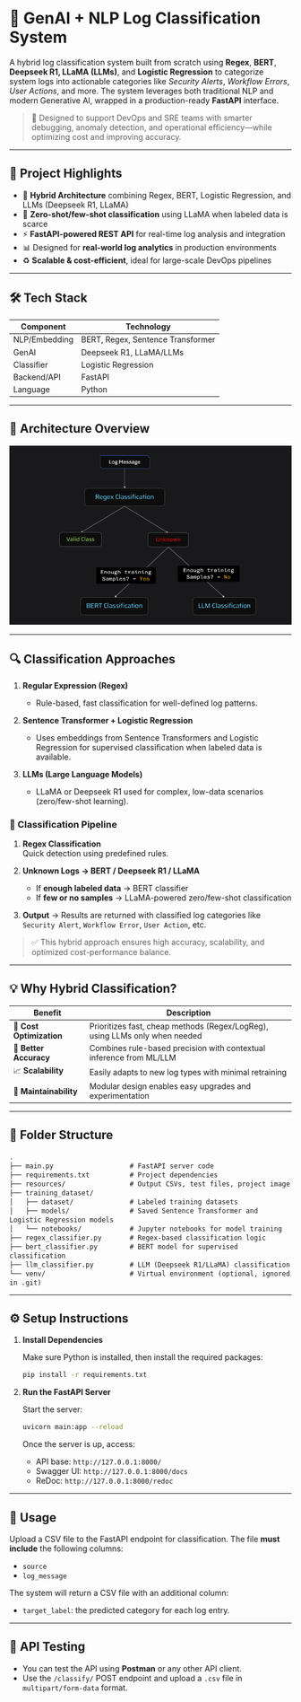 # 🧠 GenAI + NLP Log Classification System

A hybrid log classification system built from scratch using **Regex**, **BERT**, **Deepseek R1, LLaMA (LLMs)**, and **Logistic Regression** to categorize system logs into actionable categories like *Security Alerts*, *Workflow Errors*, *User Actions*, and more. The system leverages both traditional NLP and modern Generative AI, wrapped in a production-ready **FastAPI** interface.

> 🚀 Designed to support DevOps and SRE teams with smarter debugging, anomaly detection, and operational efficiency—while optimizing cost and improving accuracy.

---

## 📌 Project Highlights

- 🧹 **Hybrid Architecture** combining Regex, BERT, Logistic Regression, and LLMs (Deepseek R1, LLaMA)
- 🧠 **Zero-shot/few-shot classification** using LLaMA when labeled data is scarce
- ⚡ **FastAPI-powered REST API** for real-time log analysis and integration
- 📊 Designed for **real-world log analytics** in production environments
- ♻️ **Scalable & cost-efficient**, ideal for large-scale DevOps pipelines

---

## 🛠️ Tech Stack

| Component     | Technology                        |
| ------------- | --------------------------------- |
| NLP/Embedding | BERT, Regex, Sentence Transformer |
| GenAI         | Deepseek R1, LLaMA/LLMs           |
| Classifier    | Logistic Regression               |
| Backend/API   | FastAPI                           |
| Language      | Python                            |

---

## 🧱 Architecture Overview
![architecture](resources/project_architecture.png)


---

## 🔍 Classification Approaches

1. **Regular Expression (Regex)**

   - Rule-based, fast classification for well-defined log patterns.

2. **Sentence Transformer + Logistic Regression**

   - Uses embeddings from Sentence Transformers and Logistic Regression for supervised classification when labeled data is available.

3. **LLMs (Large Language Models)**

   - LLaMA or Deepseek R1 used for complex, low-data scenarios (zero/few-shot learning).

### 🔹 Classification Pipeline

1. **Regex Classification**\
   Quick detection using predefined rules.

2. **Unknown Logs → BERT / Deepseek R1 / LLaMA**

   - If **enough labeled data** → BERT classifier
   - If **few or no samples** → LLaMA-powered zero/few-shot classification

3. **Output** → Results are returned with classified log categories like `Security Alert`, `Workflow Error`, `User Action`, etc.

> ✅ This hybrid approach ensures high accuracy, scalability, and optimized cost-performance balance.

---

## 💡 Why Hybrid Classification?

| Benefit                  | Description                                                                 |
| ------------------------ | --------------------------------------------------------------------------- |
| 💸 **Cost Optimization** | Prioritizes fast, cheap methods (Regex/LogReg), using LLMs only when needed |
| 🌟 **Better Accuracy**   | Combines rule-based precision with contextual inference from ML/LLM         |
| 📈 **Scalability**       | Easily adapts to new log types with minimal retraining                      |
| 🔧 **Maintainability**   | Modular design enables easy upgrades and experimentation                    |

---

## 📁 Folder Structure

```
.
├── main.py                   # FastAPI server code
├── requirements.txt          # Project dependencies
├── resources/                # Output CSVs, test files, project image
├── training_dataset/
│   ├── dataset/              # Labeled training datasets
│   ├── models/               # Saved Sentence Transformer and Logistic Regression models
│   └── notebooks/            # Jupyter notebooks for model training
├── regex_classifier.py       # Regex-based classification logic
├── bert_classifier.py        # BERT model for supervised classification
├── llm_classifier.py         # LLM (Deepseek R1/LLaMA) classification
└── venv/                     # Virtual environment (optional, ignored in .git)
```

---

## ⚙️ Setup Instructions

1. **Install Dependencies**

   Make sure Python is installed, then install the required packages:

   ```bash
   pip install -r requirements.txt
   ```

2. **Run the FastAPI Server**

   Start the server:

   ```bash
   uvicorn main:app --reload
   ```

   Once the server is up, access:

   - API base: `http://127.0.0.1:8000/`
   - Swagger UI: `http://127.0.0.1:8000/docs`
   - ReDoc: `http://127.0.0.1:8000/redoc`

---

## 🚀 Usage

Upload a CSV file to the FastAPI endpoint for classification. The file **must include** the following columns:

- `source`
- `log_message`

The system will return a CSV file with an additional column:

- `target_label`: the predicted category for each log entry.

---

## 🧪 API Testing

- You can test the API using **Postman** or any other API client.
- Use the `/classify/` POST endpoint and upload a `.csv` file in `multipart/form-data` format.

